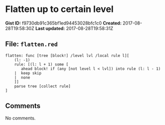 # Flatten up to certain level

**Gist ID:** f9730db91c365bf1ed94453028bfc1c0
**Created:** 2017-08-28T19:58:30Z
**Last updated:** 2017-08-28T19:58:31Z

## File: `flatten.red`

```Red
flatten: func [tree [block!] /level lvl /local rule l][
    (l: -1)
    rule: [(l: l + 1) some [
       ahead block! if (any [not level l < lvl]) into rule (l: l - 1) 
    |  keep skip
    |  none
    ]] 
    parse tree [collect rule]
]

```

## Comments

No comments.
